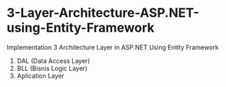 # 3-Layer-Architecture-ASP.NET-using-Entity-Framework
Implementation 3 Architecture Layer in ASP.NET Using Entity Framework 
<ol>
<li>DAL (Data Access Layer)</li>
<li>BLL (Bisnis Logic Layer)</li>
<li>Aplication Layer</li>
</ol>
